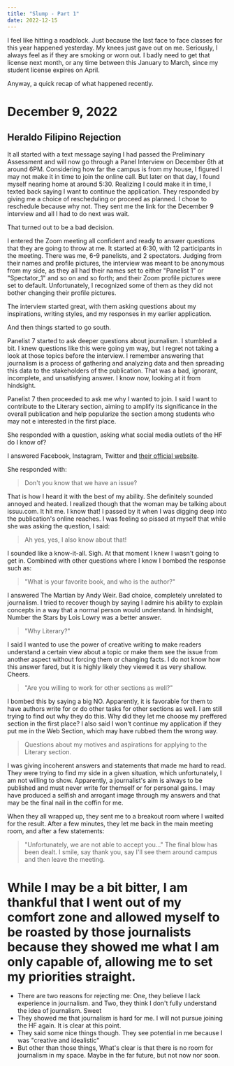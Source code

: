 ```yaml
---
title: "Slump - Part 1"
date: 2022-12-15
---
```


I feel like hitting a roadblock. Just because the last face to face classes for this year happened yesterday. My knees just gave out on me. Seriously, I always feel as if they are smoking or worn out. I badly need to get that license next month, or any time between this January to March, since my student license expires on April.

Anyway, a quick recap of what happened recently.

# December 9, 2022
## Heraldo Filipino Rejection

It all started with a text message saying I had passed the Preliminary Assessment and will now go through a Panel Interview on December 6th at around 6PM. Considering how far the campus is from my house, I figured I may not make it in time to join the online call. But later on that day, I found myself nearing home at around 5:30. Realizing I could make it in time, I texted back saying I want to continue the application. They responded by giving me a choice of rescheduling or proceed as planned. I chose to reschedule because why not. They sent me the link for the December 9 interview and all I had to do next was wait.

That turned out to be a bad decision.

I entered the Zoom meeting all confident and ready to answer questions that they are going to throw at me. It started at 6:30, with 12 participants in the meeting. There was me, 6-9 panelists, and 2 spectators. Judging from their names and profile pictures, the interview was meant to be anonymous from my side, as they all had their names set to either "Panelist 1" or "Spectator_1" and so on and so forth; and their Zoom profile pictures were set to default. Unfortunately, I recognized some of them as they did not bother changing their profile pictures. 

The interview started great, with them asking questions about my inspirations, writing styles, and my responses in my earlier application.

And then things started to go south.

Panelist 7 started to ask deeper questions about journalism. I stumbled a bit. I knew questions like this were going ym way, but I regret not taking a look at those topics before the interview. I remember answering that journalism is a process of gathering and analyzing data and then spreading this data to the stakeholders of the publication. That was a bad, ignorant, incomplete, and unsatisfying answer. I know now, looking at it from hindsight. 

Panelist 7 then proceeded to ask me why I wanted to join. I said I want to contribute to the Literary section, aiming to amplify its significance in the overall publication and help popularize the section among students who may not e interested in the first place.

She responded with a question, asking what social media outlets of the HF do I know of?

I answered Facebook, Instagram, Twitter and [their official website](https://heraldofilipino.com/). 

She responded with:

> Don't you know that we have an issue?

That is how I heard it with the best of my ability. She definitely sounded annoyed and heated. I realized though that the woman may be talking about issuu.com.  It hit me. I know that! I passed by it when I was digging deep into the publication's online reaches. I was feeling so pissed at myself that while she was asking the question, I said:

> Ah yes, yes, I also know about that!

I sounded like a know-it-all. Sigh. At that moment I knew I wasn't going to get in. Combined with other questions where I know I bombed the response such as:

> "What is your favorite book, and who is the author?"
   
I answered The Martian by Andy Weir. Bad choice, completely unrelated to journalism. I tried to recover though by saying I admire his ability to explain concepts in a way that a normal person would understand. In hindsight, Number the Stars by Lois Lowry was a better answer.

> "Why Literary?"

I said I wanted to use the power of creative writing to make readers understand a certain view about a topic or make them see the issue from another aspect without forcing them or changing facts. I do not know how this answer fared, but it is highly likely they viewed it as very shallow. Cheers.

> "Are you willing to work for other sections as well?"

I bombed this by saying a big NO. Apparently, it is favorable for them to have authors write for or do other tasks for other sections as well. I am still trying to find out why they do this. Why did they let me choose my preffered section in the first place? I also said I won't continue my application if they put me in the Web Section, which may have rubbed them the wrong way.

> Questions about my motives and aspirations for applying to the Literary section.

I was giving incoherent answers and statements that made me hard to read. They were trying to find my side in a given situation, which unfortunately, I am not willing to show. Apparently, a journalist's aim is always to be published and must never write for themself or for personal gains. I may have produced a selfish and arrogant image through my answers and that may be the final nail in the coffin for me.

When they all wrapped up, they sent me to a breakout room where I waited for the result. After a few minutes, they let me back in the main meeting room, and after a few statements:

> "Unfortunately, we are not able to accept you..."
    The final blow has been dealt. I smile, say thank you, say I'll see them around campus and then leave the meeting. 

# While I may be a bit bitter, I am thankful that I went out of my comfort zone and allowed myself to be roasted by those journalists because they showed me what I am only capable of, allowing me to set my priorities straight.
- There are two reasons for rejecting me: One, they believe I lack experience in journalism. and Two, they think I don't fully understand the idea of journalism. Sweet
- They showed me that journalism is hard for me. I will not pursue joining the HF again. It is clear at this point. 
- They said some nice things though. They see potential in me because I was "creative and idealistic"
- But other than those things, What's clear is that there is no room for journalism in my space. Maybe in the far future, but not now nor soon.



